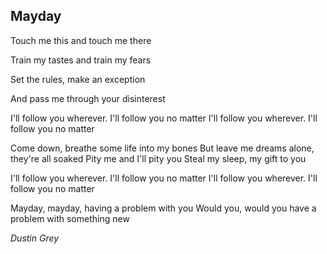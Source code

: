 ## Mayday
Touch me this and touch me there

Train my tastes and train my fears

Set the rules, make an exception

And pass me through your disinterest

I'll follow you wherever. I'll follow you no matter
I'll follow you wherever. I'll follow you no matter

Come down, breathe some life into my bones
But leave me dreams alone, they're all soaked
Pity me and I'll pity you
Steal my sleep, my gift to you

I'll follow you wherever. I'll follow you no matter
I'll follow you wherever. I'll follow you no matter

Mayday, mayday, having a problem with you
Would you, would you have a problem with something new

*Dustin Grey*
